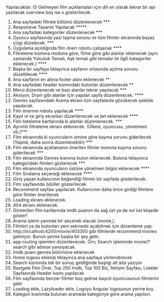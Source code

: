 Yapılacaklar: 
0) Gelmeyen film açıklamaları için dili en olarak tekrar bir api yazılacak overview boş ise o gösterilecek.
1) Ana sayfadaki filtrele bölümü düzenlenecek ***
2) Responsive Tasarım Yapılacak *****
3) Ana sayfadaki kategoriler düzenlenecek ***
4) Oyuncu sayfasında yazı taşma sorunu ve tüm filmler ekranında beyaz çizgi düzelecek. ***
5) Uygulama açıldığında film öneri robotu çalışacak ****
6) Filtreleme kısmına moduna göre, filme göre gibi alanlar eklenecek (aynı zamanda Yolculuk Temalı, Aşk temalı gibi temalar ile ilgili kategoriler eklenecek.) ****
7) Başka bir sayfaya tıklayınca sayfanın ortasında açılma sorunu düzeltilecek ****
8) Ana sayfanın en altına footer alanı eklenecek **
9) Ana sayfadaki header kısmındaki butonlar düzenlenecek **
10) Menü düzenlenecek ve bazı alanlar tekrar yapılacak ***
11) Aksiyon, Dram gibi alanlar için yapılan  sayfa düzenlenecek. ****
12) Genres sayfasındaki Arama ekranı tüm sayfalarda gözükecek şekilde yapılacak.
13) Film önerme robotu yapılacak ****
14) Kayıt ol ve giriş ekranları düzenlenecek ve jwt eklenecek ****
15) Film listeleme kartlarında ki alanlar düzenlenecek.  ***
17) Ayrıntılı filtreleme ekranı eklenecek. (Ülkesi, oyuncusu, yönetmeni vb.)***
18) Film ekranında ki oyuncuların ismine göre kayma sorunu giderilecek (Yapıldı, daha sonra düzenlenebilir) ***
19) Film ekranında açıklamanın önerilen filmler kısmına kayma sorunu giderilecek ***
21) Film ekranında Genres kısmına buton eklenecek. Butona tıklayınca kategorideki filmleri gösterecek ***
22) Film ekranında oyuncuların üstüne yönetmen bilgisi eklenecek ****
23) Film Sıralama seçeneği eklenecek ****
24) Giriş yapan kullanıcının beğendiği filmler bir sayfada gösterilecek.
25) Film sayfasında ödüller gösterilecek
26) Recommend sayfası yapılacak. Kullanıcının daha önce girdiği filmlere göre filmler önerilecek
28) Loading ekranı eklenecek.
29) 404 ekranı eklenecek.
30) Gösterilen film kartlarında imdb puanını da sağ üst ya da sol üst köşede göster!
31) Arama işlemi yanında bir seçenek olacak (movie,).
32) Filmleri ya da butonları yeni sekmede açabilmek için düzenleme yap. 
33) http://localhost:4200/movie/403300 gibi filmlerde recommend movies gelmiyor. Bunun yerine başka bir şey getir.
34) app-routing işlemleri düzenlenecek. Örn; Search işleminde movie/?search gibi adrese yansıyacak.
35) Imdb puanı genres bölümüne eklenecek
36) Home logosu eklenip tıklayınca ana sayfaya yönlendirecek
37) Search kısmında tek bir sonuç geldiğinde başlığı alt alta yazıyor
38) Rastgele Film Öner, Top 250 Imdb, Top 100 Biz, İletişim Sayfası, Listeler Sayfasında Header kısmı yapılacak
39) Film sayfasında benzer filmler boş gelirse başrol oyuncusunun filmlerini getir
40) Loading ekle, Lazyloader ekle, Logoyu Angular logosunun yerine koy
41) Kategori kısmında bulunan aramada kategoriye göre arama yapılsın. 